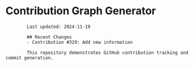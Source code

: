 # Contribution Graph Generator
            
            Last updated: 2024-11-19
            
            ## Recent Changes
            - Contribution #329: Add new information
            
            This repository demonstrates GitHub contribution tracking and commit generation.
        